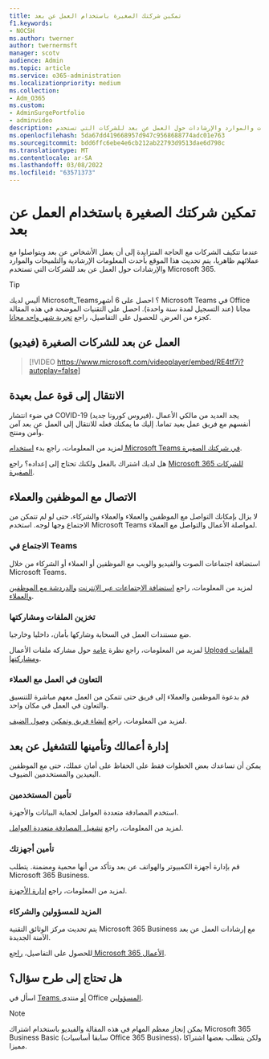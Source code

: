 ```yaml
---
title: تمكين شركتك الصغيرة باستخدام العمل عن بعد
f1.keywords:
- NOCSH
ms.author: twerner
author: twernermsft
manager: scotv
audience: Admin
ms.topic: article
ms.service: o365-administration
ms.localizationpriority: medium
ms.collection:
- Adm_O365
ms.custom:
- AdminSurgePortfolio
- adminvideo
description: ابحث عن أحدث المعلومات الإرشادية والتلميحات والموارد والإرشادات حول العمل عن بعد للشركات التي تستخدم Microsoft 365.
ms.openlocfilehash: 5da67dd419668957d947c9568688774adc01e763
ms.sourcegitcommit: bdd6ffc6ebe4e6cb212ab22793d9513dae6d798c
ms.translationtype: MT
ms.contentlocale: ar-SA
ms.lasthandoff: 03/08/2022
ms.locfileid: "63571373"
---
```

# <a name="empower-your-small-business-with-remote-work"></a>تمكين شركتك الصغيرة باستخدام العمل عن بعد

عندما تتكيف الشركات مع الحاجة المتزايدة إلى أن يعمل الأشخاص عن بعد ويتواصلوا مع عملائهم ظاهريا، يتم تحديث هذا الموقع بأحدث المعلومات الإرشادية والتلميحات والموارد والإرشادات حول العمل عن بعد للشركات التي تستخدم Microsoft 365.

> [!TIP]
> أليس لديك Microsoft_Teams؟ احصل على 6 أشهر Microsoft Teams في Office مجانا (عند التسجيل لمدة سنة واحدة). احصل على التقنيات الموضحة في هذه المقالة كجزء من العرض. للحصول على التفاصيل، راجع [تجربة شهر واحد مجانا](https://aka.ms/SMBTeamsOffer).

## <a name="remote-work-for-your-small-business-video"></a>العمل عن بعد للشركات الصغيرة (فيديو)

> [!VIDEO https://www.microsoft.com/videoplayer/embed/RE4tf7i?autoplay=false]

## <a name="transitioning-to-a-remote-workforce"></a>الانتقال إلى قوة عمل بعيدة

في ضوء انتشار COVID-19 (فيروس كورونا جديد)، يجد العديد من مالكي الأعمال أنفسهم مع فريق عمل بعيد تماما. إليك ما يمكنك فعله للانتقال إلى العمل عن بعد آمن وآمن ومنتج.

لمزيد من المعلومات، راجع بدء [استخدام Microsoft Teams في شركتك الصغيرة](https://support.microsoft.com/office/6723dc43-dbc0-46e6-af49-8a2d1c5cb937).

هل لديك اشتراك بالفعل ولكنك تحتاج إلى إعداده؟ راجع [Microsoft 365 للشركات الصغيرة](../../business-video/index.yml).

## <a name="connect-with-employees-and-customers"></a>الاتصال مع الموظفين والعملاء

لا يزال بإمكانك التواصل مع الموظفين والعملاء والعملاء والشركاء، حتى لو لم تتمكن من الاجتماع وجها لوجه. استخدم Microsoft Teams لمواصلة الأعمال والتواصل مع العملاء.

### <a name="meet-up-in-teams"></a>الاجتماع في Teams

استضافة اجتماعات الصوت والفيديو والويب مع الموظفين أو العملاء أو الشركاء من خلال Microsoft Teams.

لمزيد من المعلومات، راجع [استضافة الاجتماعات عبر الإنترنت](https://support.microsoft.com/office/65748808-a403-462c-a6e1-b169e5bc6c92) [والدردشة مع الموظفين والعملاء](https://support.microsoft.com/office/65748808-a403-462c-a6e1-b169e5bc6c92).

### <a name="store-and-share-files"></a>تخزين الملفات ومشاركتها

ضع مستندات العمل في السحابة وشاركها بأمان، داخليا وخارجيا.

لمزيد من المعلومات، راجع نظرة [عامة](../../business-video/overview-file-sharing.md) حول مشاركة ملفات الأعمال [Upload الملفات ومشاركتها](https://support.microsoft.com/office/upload-and-share-files-57b669db-678e-424e-b0a0-15d19215cb12).

### <a name="collaborate-with-customers"></a>التعاون في العمل مع العملاء

قم بدعوة الموظفين والعملاء إلى فريق حتى تتمكن من العمل معهم مباشرة للتنسيق والتعاون في العمل في مكان واحد.

لمزيد من المعلومات، راجع [إنشاء فريق وتمكين](https://support.microsoft.com/office/fccb4fa6-f864-4508-bdde-256e7384a14f) [وصول الضيف](/MicrosoftTeams/guest-access).

## <a name="manage-and-secure-your-business-to-run-remotely"></a>إدارة أعمالك وتأمينها للتشغيل عن بعد

يمكن أن تساعدك بعض الخطوات فقط على الحفاظ على أمان عملك، حتى مع الموظفين البعيدين والمستخدمين الضيوف.

### <a name="secure-your-users"></a>تأمين المستخدمين

استخدم المصادقة متعددة العوامل لحماية البيانات والأجهزة.

لمزيد من المعلومات، راجع [تشغيل المصادقة متعددة العوامل](../security-and-compliance/set-up-multi-factor-authentication.md).

### <a name="secure-your-devices"></a>تأمين أجهزتك

قم بإدارة أجهزة الكمبيوتر والهواتف عن بعد وتأكد من أنها محمية ومضمنة. يتطلب Microsoft 365 Business.

لمزيد من المعلومات، راجع [إدارة الأجهزة](../../business-video/secure-win-10-pro-devices.md).

### <a name="more-for-admins-and-partners"></a>المزيد للمسؤولين والشركاء

يتم تحديث مركز الوثائق التقنية Microsoft 365 Business مع إرشادات العمل عن بعد الآمنة الجديدة.

للحصول على التفاصيل، [راجع Microsoft 365 الأعمال](/microsoft-365/business).

## <a name="need-to-ask-a-question"></a>هل تحتاج إلى طرح سؤال؟

اسأل في [Teams أو](https://answers.microsoft.com/msteams/forum) منتدى Office [المسؤولين](https://answers.microsoft.com).

> [!NOTE]
> يمكن إنجاز معظم المهام في هذه المقالة والفيديو باستخدام اشتراك Microsoft 365 Business Basic (سابقا أساسيات Office 365 Business)، ولكن يتطلب بعضها اشتراكا مميزا.

